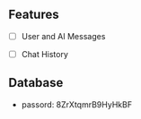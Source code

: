 ## Features

- [ ] User and AI Messages
- [ ] Chat History


## Database
- passord: 8ZrXtqmrB9HyHkBF